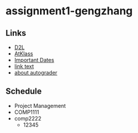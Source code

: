 # assignment1-gengzhang
## Links
- [D2L](https://learn.georgebrown.ca)
- [AtKlass](https://app.atklass.com)
- [Important Dates](https://www.georgebrown.ca/current-students/important-dates?term=27246&category=131)
- [link text](comp1238.md)
- [about autograder](autograder_instructions.md)
## Schedule
* Project Management
* COMP1111
* comp2222
  * 12345
